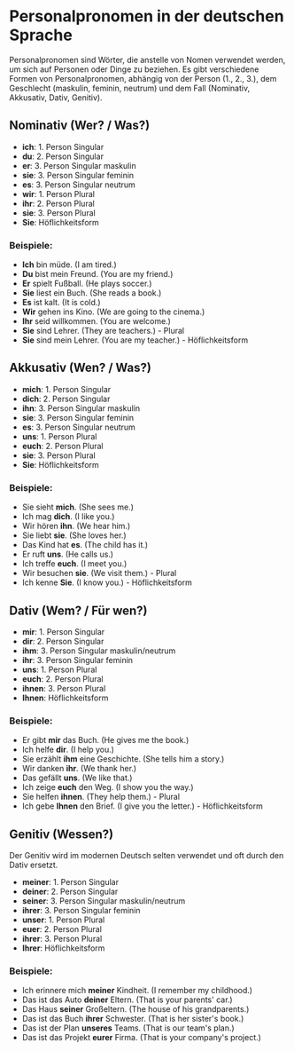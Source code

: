 # Personalpronomen in der deutschen Sprache

Personalpronomen sind Wörter, die anstelle von Nomen verwendet werden, um sich auf Personen oder Dinge zu beziehen. Es gibt verschiedene Formen von Personalpronomen, abhängig von der Person (1., 2., 3.), dem Geschlecht (maskulin, feminin, neutrum) und dem Fall (Nominativ, Akkusativ, Dativ, Genitiv).

## Nominativ (Wer? / Was?)

- **ich**: 1. Person Singular
- **du**: 2. Person Singular
- **er**: 3. Person Singular maskulin
- **sie**: 3. Person Singular feminin
- **es**: 3. Person Singular neutrum
- **wir**: 1. Person Plural
- **ihr**: 2. Person Plural
- **sie**: 3. Person Plural
- **Sie**: Höflichkeitsform

### Beispiele:

- **Ich** bin müde. (I am tired.)
- **Du** bist mein Freund. (You are my friend.)
- **Er** spielt Fußball. (He plays soccer.)
- **Sie** liest ein Buch. (She reads a book.)
- **Es** ist kalt. (It is cold.)
- **Wir** gehen ins Kino. (We are going to the cinema.)
- **Ihr** seid willkommen. (You are welcome.)
- **Sie** sind Lehrer. (They are teachers.) - Plural
- **Sie** sind mein Lehrer. (You are my teacher.) - Höflichkeitsform

## Akkusativ (Wen? / Was?)

- **mich**: 1. Person Singular
- **dich**: 2. Person Singular
- **ihn**: 3. Person Singular maskulin
- **sie**: 3. Person Singular feminin
- **es**: 3. Person Singular neutrum
- **uns**: 1. Person Plural
- **euch**: 2. Person Plural
- **sie**: 3. Person Plural
- **Sie**: Höflichkeitsform

### Beispiele:

- Sie sieht **mich**. (She sees me.)
- Ich mag **dich**. (I like you.)
- Wir hören **ihn**. (We hear him.)
- Sie liebt **sie**. (She loves her.)
- Das Kind hat **es**. (The child has it.)
- Er ruft **uns**. (He calls us.)
- Ich treffe **euch**. (I meet you.)
- Wir besuchen **sie**. (We visit them.) - Plural
- Ich kenne **Sie**. (I know you.) - Höflichkeitsform

## Dativ (Wem? / Für wen?)

- **mir**: 1. Person Singular
- **dir**: 2. Person Singular
- **ihm**: 3. Person Singular maskulin/neutrum
- **ihr**: 3. Person Singular feminin
- **uns**: 1. Person Plural
- **euch**: 2. Person Plural
- **ihnen**: 3. Person Plural
- **Ihnen**: Höflichkeitsform

### Beispiele:

- Er gibt **mir** das Buch. (He gives me the book.)
- Ich helfe **dir**. (I help you.)
- Sie erzählt **ihm** eine Geschichte. (She tells him a story.)
- Wir danken **ihr**. (We thank her.)
- Das gefällt **uns**. (We like that.)
- Ich zeige **euch** den Weg. (I show you the way.)
- Sie helfen **ihnen**. (They help them.) - Plural
- Ich gebe **Ihnen** den Brief. (I give you the letter.) - Höflichkeitsform

## Genitiv (Wessen?)

Der Genitiv wird im modernen Deutsch selten verwendet und oft durch den Dativ ersetzt.

- **meiner**: 1. Person Singular
- **deiner**: 2. Person Singular
- **seiner**: 3. Person Singular maskulin/neutrum
- **ihrer**: 3. Person Singular feminin
- **unser**: 1. Person Plural
- **euer**: 2. Person Plural
- **ihrer**: 3. Person Plural
- **Ihrer**: Höflichkeitsform

### Beispiele:

- Ich erinnere mich **meiner** Kindheit. (I remember my childhood.)
- Das ist das Auto **deiner** Eltern. (That is your parents' car.)
- Das Haus **seiner** Großeltern. (The house of his grandparents.)
- Das ist das Buch **ihrer** Schwester. (That is her sister's book.)
- Das ist der Plan **unseres** Teams. (That is our team's plan.)
- Das ist das Projekt **eurer** Firma. (That is your company's project.)
